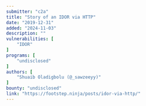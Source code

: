 ```yaml
---
submitter: "c2a"
title: "Story of an IDOR via HTTP"
date: "2019-12-31"
added: "2024-11-03"
description: ""
vulnerabilities: [
    "IDOR"
]
programs: [
    "undisclosed"
]
authors: [
    "Shuaib Oladigbolu (@_sawzeeyy)"
]
bounty: "undisclosed"
link: "https://footstep.ninja/posts/idor-via-http/"
---
```





